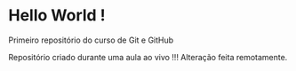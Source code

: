 # Hello World !
 Primeiro repositório do curso de Git e GitHub

 Repositório criado durante uma aula ao vivo !!!
 Alteração feita remotamente.
